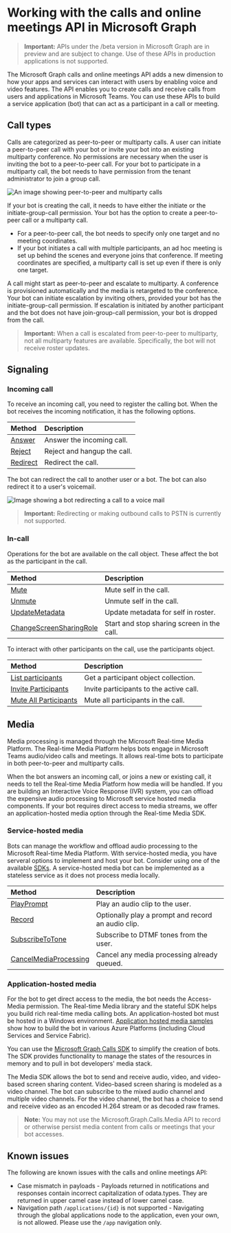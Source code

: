 ﻿# Working with the calls and online meetings API in Microsoft Graph

> **Important:** APIs under the /beta version in Microsoft Graph are in preview and are subject to change. Use of these APIs in production applications is not supported.

The Microsoft Graph calls and online meetings API adds a new dimension to how your apps and services can interact with users by enabling voice and video features. The API enables you to create calls and receive calls from users and applications in Microsoft Teams. You can use these APIs to build a service application (bot) that can act as a participant in a call or meeting.

## Call types

Calls are categorized as peer-to-peer or multiparty calls. A user can initiate a peer-to-peer call with your bot or invite your bot into an existing multiparty conference. No permissions are necessary when the user is inviting the bot to a peer-to-peer call. For your bot to participate in a multiparty call, the bot needs to have permission from the tenant administrator to join a group call.

![An image showing peer-to-peer and multiparty calls](https://cdn.graph.office.net/prod/GraphDocuments/en-us/concepts/images/call-types.png)

If your bot is creating the call, it needs to have either the initiate or the initiate-group-call permission. Your bot has the option to create a peer-to-peer call or a multiparty call. 
- For a peer-to-peer call, the bot needs to specify only one target and no meeting coordinates. 
- If your bot initiates a call with multiple participants, an ad hoc meeting is set up behind the scenes and everyone joins that conference. If meeting coordinates are specified, a multiparty call is set up even if there is only one target.

A call might start as peer-to-peer and escalate to multiparty. A conference is provisioned automatically and the media is retargeted to the conference. Your bot can initiate escalation by inviting others, provided your bot has the initiate-group-call permission. If escalation is initiated by another participant and the bot does not have join-group-call permission, your bot is dropped from the call.

> **Important:** When a call is escalated from peer-to-peer to multiparty, not all multiparty features are available. Specifically, the bot will not receive roster updates.

## Signaling

### Incoming call

To receive an incoming call, you need to register the calling bot. When the bot receives the incoming notification, it has the following options.

| Method                              | Description                                  |
|:------------------------------------|:---------------------------------------------|
| [Answer](../api/call_answer.md)     | Answer the incoming call.                    |
| [Reject](../api/call_reject.md)     | Reject and hangup the call.                  |
| [Redirect](../api/call_redirect.md) | Redirect the call.                           |

The bot can redirect the call to another user or a bot. The bot can also redirect it to a user's voicemail.

![Image showing a bot redirecting a call to a voice mail](https://cdn.graph.office.net/prod/GraphDocuments/en-us/concepts/images/call-handling.png)

> **Important:** Redirecting or making outbound calls to PSTN is currently not supported.

### In-call

Operations for the bot are available on the call object. These affect the bot as the participant in the call.

| Method                                                            | Description                                  |
|:------------------------------------------------------------------|:---------------------------------------------|
| [Mute](../api/call_mute.md)                                       | Mute self in the call.                       |
| [Unmute](../api/call_unmute.md)                                   | Unmute self in the call.                     |
| [UpdateMetadata](../api/call_updatemetadata.md)                   | Update metadata for self in roster.          |
| [ChangeScreenSharingRole](../api/call_changescreensharingrole.md) | Start and stop sharing screen in the call.   |

To interact with other participants on the call, use the participants object.

| Method                                                            | Description                                  |
|:------------------------------------------------------------------|:---------------------------------------------|
| [List participants](../api/call_list_participants.md)             | Get a participant object collection.         |
| [Invite Participants](../api/participant_invite.md)               | Invite participants to the active call.      |
| [Mute All Participants](../api/participant_muteall.md)            | Mute all participants in the call.           |

## Media

Media processing is managed through the Microsoft Real-time Media Platform. The Real-time Media Platform helps bots engage in Microsoft Teams audio/video calls and meetings. It allows real-time bots to participate in both peer-to-peer and multiparty calls.

When the bot answers an incoming call, or joins a new or existing call, it needs to tell the Real-time Media Platform how media will be handled. If you are building an Interactive Voice Response (IVR) system, you can offload the expensive audio processing to Microsoft service hosted media components. If your bot requires direct access to media streams, we offer an application-hosted media option through the Real-time Media SDK.

### Service-hosted media

Bots can manage the workflow and offload audio processing to the Microsoft Real-time Media Platform. With service-hosted media, you have serveral options to implement and host your bot. Consider using one of the available [SDKs](https://developer.microsoft.com/en-us/graph/code-samples-and-sdks). A service-hosted media bot  can be implemented as a stateless service as it does not process media locally.

| Method                                                        | Description                                             |
|:--------------------------------------------------------------|:--------------------------------------------------------|
| [PlayPrompt](../api/call_playprompt.md)                       | Play an audio clip to the user.                         |
| [Record](../api/call_record.md)                               | Optionally play a prompt and record an audio clip.      |
| [SubscribeToTone](../api/call_subscribetotone.md)             | Subscribe to DTMF tones from the user.                  |
| [CancelMediaProcessing](../api/call_cancelmediaprocessing.md) | Cancel any media processing already queued.             |

### Application-hosted media

For the bot to get direct access to the media, the bot needs the Access-Media permission. The Real-time Media library and the stateful SDK helps you build rich real-time media calling bots. An application-hosted bot must be hosted in a Windows environment. [Application hosted media samples](https://github.com/microsoftgraph/microsoft-graph-comms-samples) show how to build the bot in various Azure Platforms (including Cloud Services and Service Fabric).

You can use the [Microsoft Graph Calls SDK](https://microsoftgraph.github.io/microsoft-graph-comms-samples/docs/articles/index.html) to simplify the creation of bots. The SDK provides functionality to manage the states of the resources in memory and to pull in bot developers' media stack.

The Media SDK allows the bot to send and receive audio, video, and video-based screen sharing content. Video-based screen sharing is modeled as a video channel. The bot can subscribe to the mixed audio channel and multiple video channels. For the video channel, the bot has a choice to send and receive video as an encoded H.264 stream or as decoded raw frames.

> **Note:** You may not use the Microsoft.Graph.Calls.Media API to record or otherwise persist media content from calls or meetings that your bot accesses.

## Known issues

The following are known issues with the calls and online meetings API:

- Case mismatch in payloads - Payloads returned in notifications and responses contain incorrect capitalization of odata.types. They are returned in upper camel case instead of lower camel case.
- Navigation path `/applications/{id}` is not supported - Navigating through the global applications node to the application, even your own, is not allowed. Please use the `/app` navigation only.
